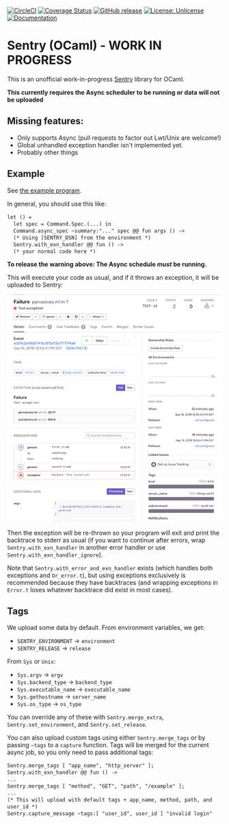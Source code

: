 [![CircleCI](https://circleci.com/gh/brendanlong/sentry-ocaml.svg?style=shield)](https://circleci.com/gh/brendanlong/sentry-ocaml)
[![Coverage Status](https://coveralls.io/repos/github/brendanlong/sentry-ocaml/badge.svg?branch=master)](https://coveralls.io/github/brendanlong/sentry-ocaml?branch=master)
[![GitHub release](https://img.shields.io/github/release/brendanlong/sentry-ocaml.svg)](https://github.com/brendanlong/sentry-ocaml/releases/latest)
[![License: Unlicense](https://img.shields.io/badge/license-Unlicense-blue.svg)](http://unlicense.org/)
[![Documentation](https://img.shields.io/badge/documentation-odoc-blue)](https://brendanlong.github.io/sentry-ocaml/sentry/index.html)

# Sentry (OCaml) - WORK IN PROGRESS

This is an unofficial work-in-progress [Sentry](https://sentry.io) library for
OCaml.

**This currently requires the Async scheduler to be running or data will not
be uploaded**

## Missing features:

  - Only supports Async (pull requests to factor out Lwt/Unix are welcome!)
  - Global unhandled exception handler isn't implemented yet.
  - Probably other things

## Example

See [the example program](bin/sentry_example.ml).

In general, you should use this like:

```
let () =
  let spec = Command.Spec.(...) in
  Command.async_spec ~summary:"..." spec @@ fun args () ->
  (* Using [SENTRY_DSN] from the environment *)
  Sentry.with_exn_handler @@ fun () ->
  (* your normal code here *)
```

**To release the warning above: The Async schedule *must* be running.**

This will execute your code as usual, and if it throws an exception, it will be
uploaded to Sentry:

![Exception in Sentry](static/exception_in_sentry.png)

Then the exception will be re-thrown so your program will exit and print the
backtrace to stderr as usual (if you want to continue after errors, wrap
`Sentry.with_exn_handler` in another error handler or use `Sentry.with_exn_handler_ignore`).

Note that `Sentry.with_error_and_exn_handler` exists (which handles both exceptions and
`Or_error.t`), but using exceptions exclusively is recommended because they have
backtraces (and wrapping exceptions in `Error.t` loses whatever backtrace did
exist in most cases).

## Tags

We upload some data by default. From environment variables, we get:

  - `SENTRY_ENVIRONMENT` -> `environment`
  - `SENTRY_RELEASE` -> `release`

From `Sys` or `Unix`:

  - `Sys.argv` -> `argv`
  - `Sys.backend_type` -> `backend_type`
  - `Sys.executable_name` -> `executable_name`
  - `Sys.gethostname` -> `server_name`
  - `Sys.os_type` -> `os_type`

You can override any of these with `Sentry.merge_extra`,
`Sentry.set_environment`, and `Sentry.set_release`.

You can also upload custom tags using either `Sentry.merge_tags` or by passing
`~tags` to a `capture` function. Tags will be merged for the
current async job, so you only need to pass additional tags:

```
Sentry.merge_tags [ "app_name", "http_server" ];
Sentry.with_exn_handler @@ fun () ->
...
Sentry.merge_tags [ "method", "GET", "path", "/example" ];
...
(* This will upload with default tags + app_name, method, path, and user_id *)
Sentry.capture_message ~tags:[ "user_id", user_id ] "invalid login"
```
